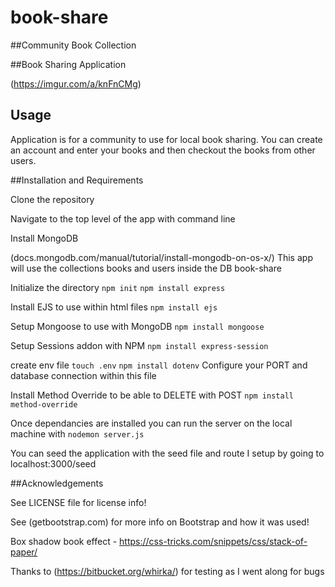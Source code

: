 # book-share

##Community Book Collection

##Book Sharing Application

(https://imgur.com/a/knFnCMg)

## Usage

Application is for a community to use for local book sharing. You can create an account and enter your books and then checkout the books from other users. 

##Installation and Requirements

Clone the repository

Navigate to the top level of the app with command line

Install MongoDB

(docs.mongodb.com/manual/tutorial/install-mongodb-on-os-x/)
This app will use the collections books and users inside the DB book-share

Initialize the directory
`npm init`
`npm install express`

Install EJS to use within html files
`npm install ejs`

Setup Mongoose to use with MongoDB
`npm install mongoose`

Setup Sessions addon with NPM
`npm install express-session`

create env file
`touch .env`
`npm install dotenv`
Configure your PORT and database connection within this file

Install Method Override to be able to DELETE with POST
`npm install method-override`

Once dependancies are installed you can run the server on the local machine with 
`nodemon server.js`

You can seed the application with the seed file and route I setup by going to 
localhost:3000/seed

##Acknowledgements

See LICENSE file for license info!

See (getbootstrap.com) for more info on Bootstrap and how it was used!

Box shadow book effect - https://css-tricks.com/snippets/css/stack-of-paper/

Thanks to (https://bitbucket.org/whirka/) for testing as I went along for bugs
